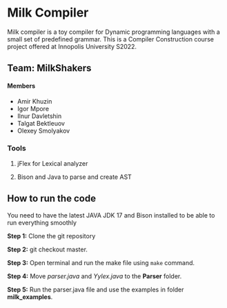 # Milk Compiler
Milk compiler is a toy compiler for Dynamic programming languages with a small set of predefined grammar. This is a Compiler Construction course project offered at Innopolis University S2022.

## Team: MilkShakers

#### Members
- Amir Khuzin
- Igor Mpore
- Ilnur Davletshin
- Talgat Bektleuov 
- Olexey Smolyakov

### Tools
1. jFlex for Lexical analyzer

2. Bison and Java to parse and create AST

## How to run the code

You need to have the latest JAVA JDK 17 and Bison installed to be able to run everything smoothly

**Step 1:** Clone the git repository

**Step 2:** git checkout master.

**Step 3:** Open terminal and run the make file using `make` command.

**Step 4:** Move *parser.java* and *Yylex.java* to the **Parser** folder.

**Step 5:** Run the parser.java file and use the examples in folder **milk_examples**.






